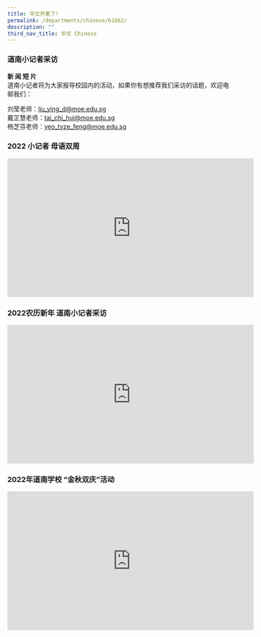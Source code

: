 ```yaml
---
title: 华文开麦了!
permalink: /departments/chinese/61662/
description: ""
third_nav_title: 华文 Chinese
---
```

### 道南小记者采访

**新 闻 短 片** <br>
道南小记者将为大家报导校园内的活动，如果你有想推荐我们采访的话题，欢迎电邮我们：

刘莹老师：liu_ying_d@moe.edu.sg <br>
戴芷慧老师：tai_chi_hui@moe.edu.sg <br>
杨芝芬老师：yeo_tyze_feng@moe.edu.sg <br>

### 2022 小记者 母语双周

<iframe width="560" height="315" src="https://www.youtube.com/embed/wHnl0Ui033M" title="2022 小记者 母语双周" frameborder="0" allow="accelerometer; autoplay; clipboard-write; encrypted-media; gyroscope; picture-in-picture; web-share" allowfullscreen=""></iframe>

### 2022农历新年 道南小记者采访

<iframe width="560" height="315" src="https://www.youtube.com/embed/_FVjV5Obwek?start=1" title="YouTube video player" frameborder="0" allow="accelerometer; autoplay; clipboard-write; encrypted-media; gyroscope; picture-in-picture" allowfullscreen=""></iframe>

### 2022年道南学校 “金秋双庆”活动

<iframe width="560" height="315" src="https://www.youtube.com/embed/wewqNJ7hoM4" title="2022年道南学校 “金秋双庆”活动" frameborder="0" allow="accelerometer; autoplay; clipboard-write; encrypted-media; gyroscope; picture-in-picture; web-share" allowfullscreen=""></iframe>